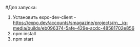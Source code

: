 #Для запуска:
1. Установить expo-dev-client - https://expo.dev/accounts/smagazine/projects/rn__iq-media/builds/eb096374-5afe-429e-acdc-48581702e856
2. npm install
3. npm start
